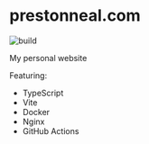 # prestonneal.com
![build](https://github.com/nealwp/prestonneal.com/actions/workflows/build.yaml/badge.svg)

My personal website

Featuring:
- TypeScript
- Vite
- Docker
- Nginx
- GitHub Actions
